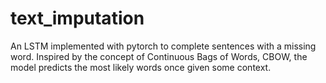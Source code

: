 # text_imputation
An LSTM implemented with pytorch to complete sentences with a missing word. Inspired by the concept of Continuous Bags of Words, CBOW, the model predicts the most likely words once given some context.  
